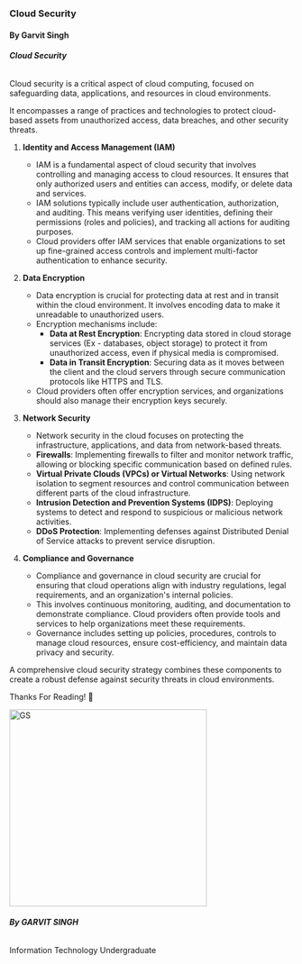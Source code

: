 ### Cloud Security
#### By Garvit Singh

###### **Cloud Security**
Cloud security is a critical aspect of cloud computing, focused on safeguarding data, applications, and resources in cloud environments. 

It encompasses a range of practices and technologies to protect cloud-based assets from unauthorized access, data breaches, and other security threats.

1. **Identity and Access Management (IAM)**
	- IAM is a fundamental aspect of cloud security that involves controlling and managing access to cloud resources. It ensures that only authorized users and entities can access, modify, or delete data and services.
	- IAM solutions typically include user authentication, authorization, and auditing. This means verifying user identities, defining their permissions (roles and policies), and tracking all actions for auditing purposes.
	- Cloud providers offer IAM services that enable organizations to set up fine-grained access controls and implement multi-factor authentication to enhance security.

2. **Data Encryption**
	- Data encryption is crucial for protecting data at rest and in transit within the cloud environment. It involves encoding data to make it unreadable to unauthorized users.
	- Encryption mechanisms include:
		- **Data at Rest Encryption**: Encrypting data stored in cloud storage services (Ex - databases, object storage) to protect it from unauthorized access, even if physical media is compromised.
		- **Data in Transit Encryption**: Securing data as it moves between the client and the cloud servers through secure communication protocols like HTTPS and TLS.
	- Cloud providers often offer encryption services, and organizations should also manage their encryption keys securely.

3. **Network Security**
	- Network security in the cloud focuses on protecting the infrastructure, applications, and data from network-based threats.
	- **Firewalls**: Implementing firewalls to filter and monitor network traffic, allowing or blocking specific communication based on defined rules.
	- **Virtual Private Clouds (VPCs) or Virtual Networks**: Using network isolation to segment resources and control communication between different parts of the cloud infrastructure.
	- **Intrusion Detection and Prevention Systems (IDPS)**: Deploying systems to detect and respond to suspicious or malicious network activities.
	- **DDoS Protection**: Implementing defenses against Distributed Denial of Service attacks to prevent service disruption.

4. **Compliance and Governance**
	- Compliance and governance in cloud security are crucial for ensuring that cloud operations align with industry regulations, legal requirements, and an organization's internal policies.
	- This involves continuous monitoring, auditing, and documentation to demonstrate compliance. Cloud providers often provide tools and services to help organizations meet these requirements.
	- Governance includes setting up policies, procedures, controls to manage cloud resources, ensure cost-efficiency, and maintain data privacy and security.

A comprehensive cloud security strategy combines these components to create a robust defense against security threats in cloud environments.

Thanks For Reading! 💙

<img src="https://i.imgur.com/rOlCWgG.jpg" alt="GS" width="350"/>

###### **By GARVIT SINGH**
Information Technology Undergraduate